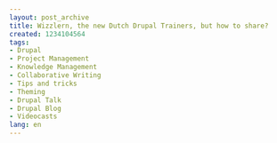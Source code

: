 ```yaml
---
layout: post_archive
title: Wizzlern, the new Dutch Drupal Trainers, but how to share?
created: 1234104564
tags:
- Drupal
- Project Management
- Knowledge Management
- Collaborative Writing
- Tips and tricks
- Theming
- Drupal Talk
- Drupal Blog
- Videocasts
lang: en
---
```


